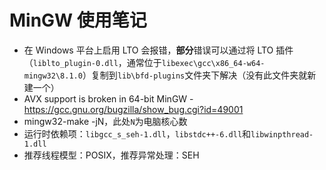 # MinGW 使用笔记
- 在 Windows 平台上启用 LTO 会报错，**部分**错误可以通过将 LTO 插件（`liblto_plugin-0.dll`，通常位于`libexec\gcc\x86_64-w64-mingw32\8.1.0`）复制到`lib\bfd-plugins`文件夹下解决（没有此文件夹就新建一个）
- AVX support is broken in 64-bit MinGW - https://gcc.gnu.org/bugzilla/show_bug.cgi?id=49001
- mingw32-make -jN，此处`N`为电脑核心数
- 运行时依赖项：`libgcc_s_seh-1.dll`，`libstdc++-6.dll`和`libwinpthread-1.dll`
- 推荐线程模型：POSIX，推荐异常处理：SEH

